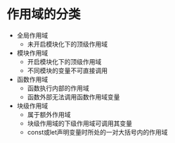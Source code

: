 # 作用域的分类

- 全局作用域
  - 未开启模块化下的顶级作用域
- 模块作用域
  - 开启模块化下的顶级作用域
  - 不同模块的变量不可直接调用
- 函数作用域
  - 函数执行内部的作用域
  - 函数外部无法调用函数作用域变量
- 块级作用域
  - 属于额外作用域
  - 块级作用域的下级作用域可调用其变量
  - const或let声明变量时所处的一对大括号内的作用域